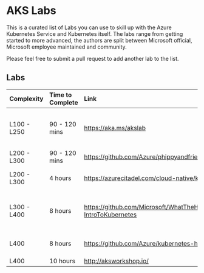 # AKS Labs

This is a curated list of Labs you can use to skill up with the Azure Kubernetes Service and Kubernetes itself.
The labs range from getting started to more advanced, the authors are split between Microsoft official, Microsoft employee maintained and community.

Please feel free to submit a pull request to add another lab to the list.

## Labs
| Complexity   | Time to Complete | Link              | Top 5 Topic Areas |
|:-------------|:-----------------|:------------------|:------------------|
| L100 - L250  | 90 - 120 mins | https://aka.ms/akslab                       | Cluster Creation, intro to kubectl, Yaml composition, Deployments and Helm  |
| L200 - L300  | 90 - 120 mins | https://github.com/Azure/phippyandfriends   | Ingress, Scaling, DevOps, Draft    |
| L200 - L300  | 4 hours | https://azurecitadel.com/cloud-native/kubernetes/ | Registry, Deployments, State, Scaling|
| L300 - L400  | 8 hours | https://github.com/Microsoft/WhatTheHack/tree/master/001-IntroToKubernetes | Networking, Storage, Upgrades/Rollbacks, Monitoring and Helm |
| L400 | 8 hours | https://github.com/Azure/kubernetes-hackfest | CI/CD, Monitoring, Security, ACI and Service Mesh |
| L400 | 10 hours | http://aksworkshop.io/ | |